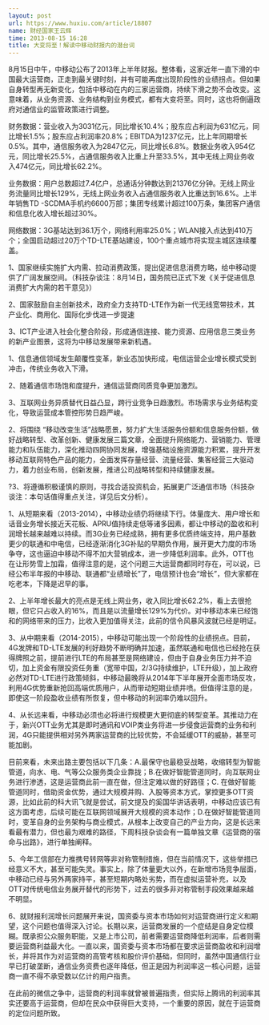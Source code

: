 ```yaml
---
layout: post
url: https://www.huxiu.com/article/18807
name: 财经国家王云辉
time: 2013-08-15 16:28
title: 大变将至！解读中移动财报内的潜台词
---
```

8月15日中午，中移动公布了2013年上半年财报。整体看，这家近年一直下滑的中国最大运营商，正走到最关键时刻，并有可能再度出现阶段性的业绩拐点。但如果自身转型再无新变化，包括中移动在内的三家运营商，持续下滑之势不会改变。这意味着，从业务资源、业务结构到业务模式，都有大变将至。同时，这也将倒逼政府对通信业的监管政策进行调整。

财务数据：营业收入为3031亿元，同比增长10.4%；股东应占利润为631亿元，同比增长1.5%；股东应占利润率20.8%；EBITDA为1237亿元，比上年同期增长0.5%。其中，通信服务收入为2847亿元，同比增长6.8%。数据业务收入954亿元，同比增长25.5%，占通信服务收入比重上升至33.5%，其中无线上网业务收入474亿元，同比增长62.2%。

业务数据：用户总数超过7.4亿户，总通话分钟数达到21376亿分钟。无线上网业务流量同比增长129%，无线上网业务收入占通信服务收入比重达到16.6%。上半年销售TD -SCDMA手机约6600万部；集团专线累计超过100万条，集团客户通信和信息化收入增长超过30%。

网络数据：3G基站达到36.1万个，网络利用率25.0%；WLAN接入点达到410万个；全国启动超过20万个TD-LTE基站建设，100个重点城市将实现主城区连续覆盖。

1、国家继续实施扩大内需、拉动消费政策，提出促进信息消费方略，给中移动提供了广阔发展空间。（科技杂谈注：8月14日，国务院已正式下发《关于促进信息消费扩大内需的若干意见》）

2、国家鼓励自主创新技术，政府全力支持TD-LTE作为新一代无线宽带技术，其产业化、商用化、国际化步伐进一步提速

3、ICT产业进入社会化整合阶段，形成通信连接、能力资源、应用信息三类业务的新产业图景，这将为中移动发展带来新机遇。

1、信息通信领域发生颠覆性变革，新业态加快形成，电信运营企业增长模式受到冲击，传统业务收入下滑。

2、随着通信市场饱和度提升，通信运营商同质竞争更加激烈。

3、互联网业务异质替代日益凸显，跨行业竞争日趋激烈。市场需求与业务结构变化，导致运营成本管控形势日趋严峻。

2、将围绕 “移动改变生活”战略愿景，努力扩大生活服务份额和信息服务份额，做好战略转型、改革创新、健康发展三篇文章，全面提升网络能力、营销能力、管理能力和队伍能力，深化推动四网协同发展，增强基础设施资源能力积累，提升开发移动互联网特色产品的能力，全面发挥存量经营、流量经营、集客经营三大驱动力，着力创业布局，创新发展，推进公司战略转型和持续健康发展。

?3、将遵循积极谨慎的原则，寻找合适投资机会，拓展更广泛通信市场（科技杂谈注：本句话值得重点关注，详见后文分析）。

1、从短期来看（2013-2014），中移动业绩仍将继续下行。体量庞大、用户增长和话音业务增长接近天花板、APRU值持续走低等诸多因素，都让中移动的盈收和利润增长越来越难以持续。而3G业务已经成熟，拥有更多优质终端支持，用户基数更少的联通和中电信，已经逐渐消化3G补贴的早期负作用，展开更大力度的市场争夺，这也逼迫中移动不得不加大营销成本，进一步降低利润率。此外，OTT也在让形势雪上加霜，值得注意的是，这个问题三大运营商都同时存在，可以说，已经公布半年报的中移动、联通都“业绩增长”了，电信预计也会“增长”，但大家都在吃老本，下降是迟早的事。

2、上半年增长最大的亮点是无线上网业务，收入同比增长62.2%，看上去很抢眼，但它只占收入的16%，而且是以流量增长129%为代价。对中移动本来已经饱和的网络带来的压力，比收入更加值得关注，此前的信令风暴风波就已经是明证。

3、从中期来看（2014-2015），中移动可能出现一个阶段性的业绩拐点。目前，4G发牌和TD-LTE发展的利好趋势不断明确并加速，虽然联通和电信也已经抢在获得牌照之前，提前进行LTE的布局甚至是网络建设，但由于自身业务压力并不迫切，加上资金有限投资任务重（宽带中国，2/3G持续维护，LTE升级），加上政府必然对TD-LTE进行政策倾斜，中移动最晚将从2014年下半年展开全面市场反攻，利用4G优势重新抢回高端优质用户，从而带动短期业绩井喷。但值得注意的是，即使这一阶段盈收业绩有所恢复，但中移动的利润率仍难以回升。

4、从长远来看，中移动必须也必将进行规模更大更彻底的转型变革。其推动力在于，新兴OTT业务尤其是即时通讯和VOIP类业务将进一步侵食运营商的业务和利润，4G只能提供相对另外两家运营商的比较优势，不会延缓OTT的威胁，甚至可能加剧。

目前来看，未来出路主要包括以下几条：A.最保守也最稳妥战略，收缩转型为智能管道，向水、电、气等公众服务类企业靠拢；B.在做好智能管道同时，向互联网业务进行渗透，这是运营商此前一直在做，但注定难以做的好路径；C. 在做好智能管道同时，借助资金优势，通过大规模并购、入股等资本方式，掌控更多OTT资源，比如此前的科大讯飞就是尝试，前文提及的奚国华讲话表明，中移动应该已有这方面考虑，后续可能在互联网领域展开大规模的资本动作；D.在做好智能管道同时，变革自身的业务架构与商业模式，从根本上改变自己的产业方向，这是长远来看最有潜力，但也最为艰难的路径，下周科技杂谈会有一篇单独文章《运营商的宿命与出路》，进行单独阐释。

5、今年工信部在力推携号转网等非对称管制措施，但在当前情况下，这些举措已经意义不大，甚至可能失灵。事实上，除了体量更大以外，在新增市场竞争层面，中移动已经与另外两家持平，甚至短期内略处劣势，而在虚拟运营补充，以及OTT对传统电信业务展开替代的形势下，过去的很多非对称管制手段效果越来越不明显。

6、就财报利润增长问题展开来说，国资委与资本市场如何对运营商进行定义和期望，这个问题也值得深入讨论。长期以来，运营商发展的一个症结是自身定位模糊。既承担公众服务职能，又是上市公司，前者需要运营商降低利润率，后者则需要运营商利益最大化。一直以来，国资委与资本市场都在要求运营商盈收和利润增长，并将其作为对运营商的高管考核和股价评价基础，但同时，虽然中国通信行业早已打破垄断，通信业务资费也逐年降低，但正是因为利润率这一核心问题，运营商一直不得不承受数以亿计的用户指责。

在此前的微信之争中，运营商的利润率就曾被普遍指责，但实际上腾讯的利润率其实还要高于运营商，但却在民众中获得巨大支持，一个重要的原因，就在于运营商的定位问题所致。

